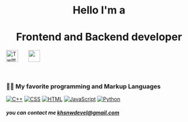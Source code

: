 <h1 align="center"> Hello I'm a</h1>

<h1 align="center"> Frontend and Backend developer </h3>



<!-- Social icons section -->
  <a href="https://twitter.com/khasanovmhmmd"><img width="32px" alt="Twitter" title="Twitter" src="https://cdn-icons-png.flaticon.com/512/81/81609.png"/></a>
  &#8287;&#8287;&#8287;&#8287;&#8287;
  <a href="https://discord.gg/khsnw#2468" alt="Discord" title="Dev Pro Tips Discord Server"><img width="32px" src="https://cdn-icons-png.flaticon.com/512/2582/2582637.png"/></a>
  &#8287;&#8287;&#8287;&#8287;&#8287;
 </a>
</p>

<br/>

</p>



</details>


 

  <h3>👨‍💻  My favorite programming and Markup Languages</h3>

  <p>
      <a href="https://github.com/search?q=user%3ADenverCoder1+language%3Acpp"><img alt="C++" src="https://custom-icon-badges.demolab.com/badge/C++-9C033A.svg?logo=cpp2&logoColor=white"></a>
      <a href="https://github.com/search?q=user%3ADenverCoder1+language%3Acss"><img alt="CSS" src="https://img.shields.io/badge/CSS-1572B6.svg?logo=css3&logoColor=white"></a>
      <a href="https://github.com/search?q=user%3ADenverCoder1+language%3Ahtml"><img alt="HTML" src="https://img.shields.io/badge/HTML-E34F26.svg?logo=html5&logoColor=white"></a>
      <a href="https://github.com/search?q=user%3ADenverCoder1+language%3Ajavascript"><img alt="JavaScript" src="https://img.shields.io/badge/JavaScript-F7DF1E.svg?logo=javascript&logoColor=black"></a>
      <a href="https://github.com/search?q=user%3ADenverCoder1+language%3Apython"><img alt="Python" src="https://img.shields.io/badge/Python-14354C.svg?logo=python&logoColor=white"></a>
   
  </p>

  </p>
  
  <h5> you can contact me <a href="mail: khsnwdevel@gmail.com"> khsnwdevel@gmail.com</a>
</details>

